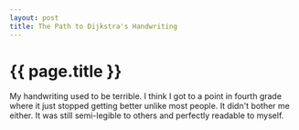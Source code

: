 ```yaml
---
layout: post
title: The Path to Dijkstra's Handwriting
---
```


{{ page.title }}
================

My handwriting used to be terrible. I think I got to a point in fourth grade
where it just stopped getting better unlike most people. It didn't bother me
either. It was still semi-legible to others and perfectly readable to myself.
